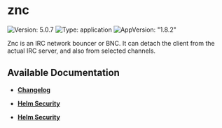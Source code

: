 # znc

![Version: 5.0.7](https://img.shields.io/badge/Version-5.0.7-informational?style=flat-square) ![Type: application](https://img.shields.io/badge/Type-application-informational?style=flat-square) ![AppVersion: "1.8.2"](https://img.shields.io/badge/AppVersion-"1.8.2"-informational?style=flat-square)

Znc is an IRC network bouncer or BNC. It can detach the client from the actual IRC server, and also from selected channels.

## Available Documentation

- [**Changelog**](CHANGELOG)

- [**Helm Security**](container-security)

- [**Helm Security**](helm-security)

